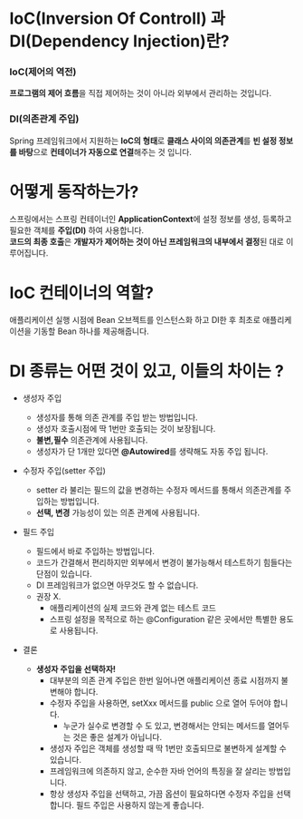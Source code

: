 # IoC(Inversion Of Controll) 과 DI(Dependency Injection)란?

### IoC(제어의 역전)
**프로그램의 제어 흐름**을 직접 제어하는 것이 아니라 외부에서 관리하는 것입니다.

### DI(의존관계 주입)
Spring 프레임워크에서 지원하는 **IoC의 형태**로 **클래스 사이의 의존관계**를 **빈 설정 정보를 바탕**으로 **컨테이너가 자동으로 연결**해주는 것 입니다.

# 어떻게 동작하는가?
스프링에서는 스프링 컨테이너인 **ApplicationContext**에 설정 정보를 생성, 등록하고 필요한 객체를 **주입(DI)** 하여 사용합니다.  
**코드의 최종 호출**은 **개발자가 제어하는 것이 아닌 프레임워크의 내부에서 결정**된 대로 이루어집니다.

# IoC 컨테이너의 역할?
애플리케이션 실행 시점에 Bean 오브젝트를 인스턴스화 하고 DI한 후 최초로 애플리케이션을 기동할 Bean 하나를 제공해줍니다.

# DI 종류는 어떤 것이 있고, 이들의 차이는 ?
- 생성자 주입
  - 생성자를 통해 의존 관계를 주입 받는 방법입니다.
  - 생성자 호출시점에 딱 1번만 호출되는 것이 보장됩니다.
  - **불변,필수** 의존관계에 사용됩니다.
  - 생성자가 단 1개만 있다면 **@Autowired**를 생략해도 자동 주입 됩니다.

- 수정자 주입(setter 주입)
  - setter 라 불리는 필드의 값을 변경하는 수정자 메서드를 통해서 의존관계를 주입하는 방법입니다.
  - **선택, 변경** 가능성이 있는 의존 관계에 사용됩니다.

- 필드 주입
  - 필드에서 바로 주입하는 방법입니다.
  - 코드가 간결해서 편리하지만 외부에서 변경이 불가능해서 테스트하기 힘들다는 단점이 있습니다.
  - DI 프레임워크가 없으면 아무것도 할 수 없습니다.
  - 권장 X.
    - 애플리케이션의 실제 코드와 관계 없는 테스트 코드
    - 스프링 설정을 목적으로 하는 @Configuration 같은 곳에서만 특별한 용도로 사용됩니다.

- 결론
  - **생성자 주입을 선택하자!**
    - 대부분의 의존 관계 주입은 한번 일어나면 애플리케이션 종료 시점까지 불변해야 합니다.
    - 수정자 주입을 사용하면, setXxx 메서드를 public 으로 열어 두어야 합니다.
      - 누군가 실수로 변경할 수 도 있고, 변경해서는 안되는 메서드를 열어두는 것은 좋은 설계가 아닙니다.
    - 생성자 주입은 객체를 생성할 때 딱 1번만 호출되므로 불변하게 설계할 수 있습니다.
    - 프레임워크에 의존하지 않고, 순수한 자바 언어의 특징을 잘 살리는 방법입니다.
    - 항상 생성자 주입을 선택하고, 가끔 옵션이 필요하다면 수정자 주입을 선택합니다. 필드 주입은 사용하지 않는게 좋습니다.
